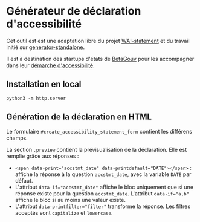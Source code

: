 # Générateur de déclaration d'accessibilité

Cet outil est est une adaptation libre du projet [WAI-statement](https://github.com/w3c/wai-statements) et du travail initié sur [generator-standalone](https://github.com/jorgeponto/generator-standalone).

Il est à destination des startups d'états de [BetaGouv](https://beta.gouv.fr/) pour les accompagner dans leur [démarche d'accessibilité](https://doc.incubateur.net/design/ressources-design/kit-accessibilite/).


## Installation en local

```
python3 -m http.server
```

## Génération de la déclaration en HTML

Le formulaire `#create_accessibility_statement_form` contient les différens champs.

La section `.preview` contient la prévisualisation de la déclaration. Elle est remplie grâce aux réponses :
- `<span data-print="accstmt_date" data-printdefault="DATE"></span>` : affiche la réponse à la question `accstmt_date`, avec la variable `DATE` par défaut.
- L'attribut `data-if="accstmt_date"` affiche le bloc uniquement que si une réponse existe pour la question `accstmt_date`. L'attribut `data-if="a,b"` affiche le bloc si au moins une valeur existe.
- L'attribut `data-printfilter="filter"` transforme la réponse. Les filtres acceptés sont `capitalize` et `lowercase`.

